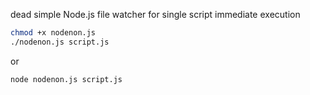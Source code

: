 dead simple Node.js file watcher for single script immediate execution

```bash
chmod +x nodenon.js
./nodenon.js script.js
```

or

```bash
node nodenon.js script.js
```

